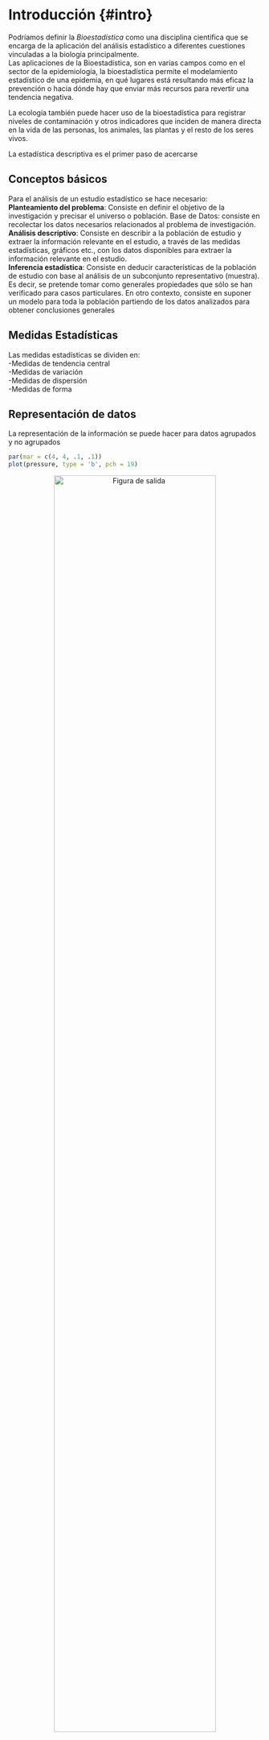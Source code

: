 # Introducción {#intro}


Podríamos definir la *Bioestadística* como una disciplina científica que se encarga de la aplicación del análisis estadístico a diferentes cuestiones vinculadas a la biología principalmente.   
Las aplicaciones de la Bioestadística, son en varias campos como en el sector de la epidemiología, la bioestadística permite el modelamiento estadístico de una epidemia, en qué lugares está resultando más eficaz la prevención o hacia dónde hay que enviar más recursos para revertir una tendencia negativa.

La ecología también puede hacer uso de la bioestadística para registrar niveles de contaminación y otros indicadores que inciden de manera directa en la vida de las personas, los animales, las plantas y el resto de los seres vivos.

La estadística descriptiva es el primer paso de acercarse

## Conceptos básicos
Para el análisis de un estudio estadístico se hace necesario:  
**Planteamiento del problema**: Consiste en definir el objetivo de la investigación y precisar el
universo o población.
Base de Datos: consiste en recolectar los datos necesarios relacionados al problema de
investigación. 
**Análisis descriptivo**: Consiste en describir a la población de estudio y extraer la información
relevante en el estudio, a través de las medidas estadísticas, gráficos etc., con los datos disponibles
para extraer la información relevante en el estudio.  
**Inferencia estadística**: Consiste en deducir características de la población de estudio con base al
análisis de un subconjunto representativo (muestra). Es decir, se pretende tomar como generales
propiedades que sólo se han verificado para casos particulares. En otro contexto, consiste en
suponer un modelo para toda la población partiendo de los datos analizados para obtener
conclusiones generales  
## Medidas Estadísticas
Las medidas estadísticas se dividen en:  
-Medidas de tendencia central  
-Medidas de variación  
-Medidas de dispersión  
-Medidas de forma  
## Representación de datos   

La representación de la información se puede hacer para datos agrupados y no agrupados



```r
par(mar = c(4, 4, .1, .1))
plot(pressure, type = 'b', pch = 19)
```

<div class="figure" style="text-align: center">
<img src="01-intro_files/figure-html/nice-fig-1.png" alt="Figura de salida" width="80%" />
<p class="caption">(\#fig:nice-fig)Figura de salida</p>
</div>




```r
knitr::kable(
  head(iris, 20), caption = 'Esto es una tabal',
  booktabs = TRUE
)
```



Table: (\#tab:nice-tab)Esto es una tabal

| Sepal.Length| Sepal.Width| Petal.Length| Petal.Width|Species |
|------------:|-----------:|------------:|-----------:|:-------|
|          5.1|         3.5|          1.4|         0.2|setosa  |
|          4.9|         3.0|          1.4|         0.2|setosa  |
|          4.7|         3.2|          1.3|         0.2|setosa  |
|          4.6|         3.1|          1.5|         0.2|setosa  |
|          5.0|         3.6|          1.4|         0.2|setosa  |
|          5.4|         3.9|          1.7|         0.4|setosa  |
|          4.6|         3.4|          1.4|         0.3|setosa  |
|          5.0|         3.4|          1.5|         0.2|setosa  |
|          4.4|         2.9|          1.4|         0.2|setosa  |
|          4.9|         3.1|          1.5|         0.1|setosa  |
|          5.4|         3.7|          1.5|         0.2|setosa  |
|          4.8|         3.4|          1.6|         0.2|setosa  |
|          4.8|         3.0|          1.4|         0.1|setosa  |
|          4.3|         3.0|          1.1|         0.1|setosa  |
|          5.8|         4.0|          1.2|         0.2|setosa  |
|          5.7|         4.4|          1.5|         0.4|setosa  |
|          5.4|         3.9|          1.3|         0.4|setosa  |
|          5.1|         3.5|          1.4|         0.3|setosa  |
|          5.7|         3.8|          1.7|         0.3|setosa  |
|          5.1|         3.8|          1.5|         0.3|setosa  |


